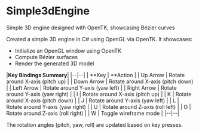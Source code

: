 # Simple3dEngine
 Simple 3D engine designed with OpenTK, showcasing Bézier curves

Created a simple 3D engine in C# using OpenGL via OpenTK. It showcases:
- Initialize an OpenGL window using OpenTK
- Compute Bézier surfaces
- Render the generated 3D model

|**Key Bindings Summary**|
|--|--|
| **Key | **Action |
| Up Arrow	| Rotate around X-axis (pitch up) |
| Down Arrow	| Rotate around X-axis (pitch down) |
| Left Arrow	| Rotate around Y-axis (yaw left) |
| Right Arrow |	Rotate around Y-axis (yaw right) |
| I	| Rotate around X-axis (pitch up) |
| K	| Rotate around X-axis (pitch down) |
| J	| Rotate around Y-axis (yaw left) |
| L	| Rotate around Y-axis (yaw right) |
| U	| Rotate around Z-axis (roll left) |
| O	| Rotate around Z-axis (roll right) |
| W	| Toggle wireframe mode |
|--|--|

The rotation angles (pitch, yaw, roll) are updated based on key presses.
